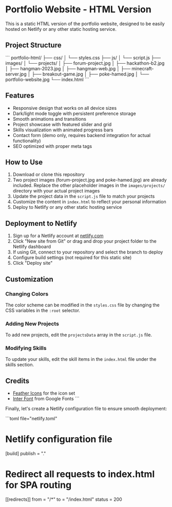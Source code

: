 # Portfolio Website - HTML Version

This is a static HTML version of the portfolio website, designed to be easily hosted on Netlify or any other static hosting service.

## Project Structure

\`\`\`
portfolio-html/
├── css/
│   └── styles.css
├── js/
│   └── script.js
├── images/
│   └── projects/
│       ├── forum-project.jpg
│       ├── hackathon-b2.jpg
│       ├── hangman-2023.jpg
│       ├── hangman-web.jpg
│       ├── minecraft-server.jpg
│       ├── breakout-game.jpg
│       ├── poke-hamed.jpg
│       └── portfolio-website.jpg
└── index.html
\`\`\`

## Features

- Responsive design that works on all device sizes
- Dark/light mode toggle with persistent preference storage
- Smooth animations and transitions
- Project showcase with featured slider and grid
- Skills visualization with animated progress bars
- Contact form (demo only, requires backend integration for actual functionality)
- SEO optimized with proper meta tags

## How to Use

1. Download or clone this repository
2. Two project images (forum-project.jpg and poke-hamed.jpg) are already included. Replace the other placeholder images in the `images/projects/` directory with your actual project images
3. Update the project data in the `script.js` file to match your projects
4. Customize the content in `index.html` to reflect your personal information
5. Deploy to Netlify or any other static hosting service

## Deployment to Netlify

1. Sign up for a Netlify account at [netlify.com](https://www.netlify.com/)
2. Click "New site from Git" or drag and drop your project folder to the Netlify dashboard
3. If using Git, connect to your repository and select the branch to deploy
4. Configure build settings (not required for this static site)
5. Click "Deploy site"

## Customization

### Changing Colors

The color scheme can be modified in the `styles.css` file by changing the CSS variables in the `:root` selector.

### Adding New Projects

To add new projects, edit the `projectsData` array in the `script.js` file.

### Modifying Skills

To update your skills, edit the skill items in the `index.html` file under the skills section.

## Credits

- [Feather Icons](https://feathericons.com/) for the icon set
- [Inter Font](https://fonts.google.com/specimen/Inter) from Google Fonts
\`\`\`

Finally, let's create a Netlify configuration file to ensure smooth deployment:

\`\`\`toml file="netlify.toml"
# Netlify configuration file

[build]
  publish = "."

# Redirect all requests to index.html for SPA routing
[[redirects]]
  from = "/*"
  to = "/index.html"
  status = 200
